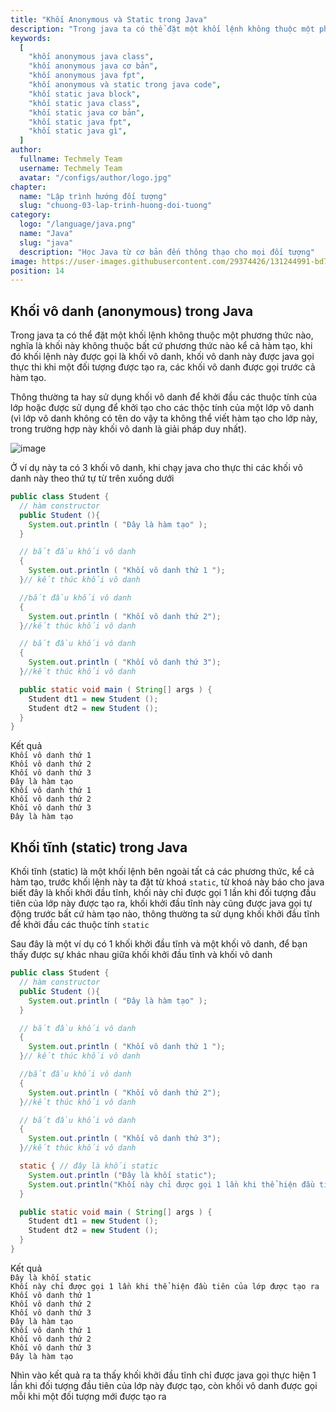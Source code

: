 ```yaml
---
title: "Khối Anonymous và Static trong Java"
description: "Trong java ta có thể đặt một khối lệnh không thuộc một phương thức nào, nghĩa là khối này không thuộc bất cứ phương thức nào kể cả hàm tạo, khi đó khối lệnh này được gọi là khối vô danh"
keywords:
  [
    "khối anonymous java class",
    "khối anonymous java cơ bản",
    "khối anonymous java fpt",
    "khối anonymous và static trong java code",
    "khối static java block",
    "khối static java class",
    "khối static java cơ bản",
    "khối static java fpt",
    "khối static java gì",
  ]
author:
  fullname: Techmely Team
  username: Techmely Team
  avatar: "/configs/author/logo.jpg"
chapter:
  name: "Lập trình hướng đối tượng"
  slug: "chuong-03-lap-trinh-huong-doi-tuong"
category:
  logo: "/language/java.png"
  name: "Java"
  slug: "java"
  description: "Học Java từ cơ bản đến thông thạo cho mọi đối tượng"
image: https://user-images.githubusercontent.com/29374426/131244991-bd72ce64-f07c-465c-9a2b-677bcc58ba01.png
position: 14
---
```


## Khối vô danh (anonymous) trong Java

Trong java ta có thể đặt một khối lệnh không thuộc một phương thức nào, nghĩa là khối này không thuộc bất cứ phương thức nào kể cả hàm tạo, khi đó khối lệnh này được gọi là khối vô danh, khối vô danh này được java gọi thực thi khi một đối tượng được tạo ra, các khối vô danh được gọi trước cả hàm tạo.

Thông thường ta hay sử dụng khối vô danh để khởi đầu các thuộc tính của lớp hoặc được sử dụng để khởi tạo cho các thộc tính của một lớp vô danh (vì lớp vô danh không có tên do vậy ta không thể viết hàm tạo cho lớp này, trong trường hợp này khối vô danh là giải pháp duy nhất).

![image](https://user-images.githubusercontent.com/29374426/131244991-bd72ce64-f07c-465c-9a2b-677bcc58ba01.png)

<div class="example">
  Ở ví dụ này ta có 3 khối vô danh, khi chạy java cho thực thi các khối vô danh này theo thứ tự từ trên xuống dưới
</div>

```java
public class Student {
  // hàm constructor
  public Student (){
    System.out.println ( "Đây là hàm tạo" );
  }

  // bắt đầu khối vô danh
  {
    System.out.println ( "Khối vô danh thứ 1 ");
  }// kết thúc khối vô danh

  //bắt đầu khối vô danh
  {
    System.out.println ( "Khối vô danh thứ 2");
  }//kết thúc khối vô danh

  // bắt đầu khối vô danh
  {
    System.out.println ( "Khối vô danh thứ 3");
  }//kết thúc khối vô danh

  public static void main ( String[] args ) {
    Student dt1 = new Student ();
    Student dt2 = new Student ();
  }
}
```

<div class="window">
  <div class="window-header">
    <div class="action-buttons"></div>
    <span class="title-popup">Kết quả</span>
  </div>
  <div class="window-body">
    <code>Khối vô danh thứ 1 </code> <br/>
    <code>Khối vô danh thứ 2</code> <br/>
    <code>Khối vô danh thứ 3</code> <br/>
    <code>Đây là hàm tạo</code> <br/>
    <code>Khối vô danh thứ 1 </code> <br/>
    <code>Khối vô danh thứ 2</code> <br/>
    <code>Khối vô danh thứ 3</code> <br/>
    <code>Đây là hàm tạo</code>
  </div>
</div>

## Khối tĩnh (static) trong Java

Khối tĩnh (static) là một khối lệnh bên ngoài tất cả các phương thức, kể cả hàm tạo, trước khối lệnh này ta đặt từ khoá `static`, từ khoá này báo cho java biết đây là khối khởi đầu tĩnh, khối này chỉ được gọi 1 lần khi đối tượng đầu tiên của lớp này được tạo ra, khối khởi đầu tĩnh này cũng được java gọi tự động trước bất cứ hàm tạo nào, thông thường ta sử dụng khối khởi đầu tĩnh để khởi đầu các thuộc tính `static`

<div class="example">
  Sau đây là một ví dụ có 1 khối khởi đầu tĩnh và một khối vô danh, để bạn thấy được sự khác nhau giữa khối khởi đầu tĩnh và khối vô danh
</div>

```java
public class Student {
  // hàm constructor
  public Student (){
    System.out.println ( "Đây là hàm tạo" );
  }

  // bắt đầu khối vô danh
  {
    System.out.println ( "Khối vô danh thứ 1 ");
  }// kết thúc khối vô danh

  //bắt đầu khối vô danh
  {
    System.out.println ( "Khối vô danh thứ 2");
  }//kết thúc khối vô danh

  // bắt đầu khối vô danh
  {
    System.out.println ( "Khối vô danh thứ 3");
  }//kết thúc khối vô danh

  static { // đây là khối static
    System.out.println ("Đây là khối static");
    System.out.println("Khối này chỉ được gọi 1 lần khi thể hiện đầu tiên của lớp được tạo ra");
  }

  public static void main ( String[] args ) {
    Student dt1 = new Student ();
    Student dt2 = new Student ();
  }
}

```

<div class="window">
  <div class="window-header">
    <div class="action-buttons"></div>
    <span class="title-popup">Kết quả</span>
  </div>
  <div class="window-body">
    <code>Đây là khối static</code><br/>
    <code>Khối này chỉ được gọi 1 lần khi thể hiện đầu tiên của lớp được tạo ra</code><br/>
    <code>Khối vô danh thứ 1 </code><br/>
    <code>Khối vô danh thứ 2</code><br/>
    <code>Khối vô danh thứ 3</code><br/>
    <code>Đây là hàm tạo</code><br/>
    <code>Khối vô danh thứ 1 </code><br/>
    <code>Khối vô danh thứ 2</code><br/>
    <code>Khối vô danh thứ 3</code><br/>
    <code>Đây là hàm tạo</code>
  </div>
</div>

Nhìn vào kết quả ra ta thấy khối khởi đầu tĩnh chỉ được java gọi thực hiện 1 lần khi đối tượng đầu tiên của lớp này được tạo, còn khối vô danh được gọi mỗi khi một đối tượng mới được tạo ra
